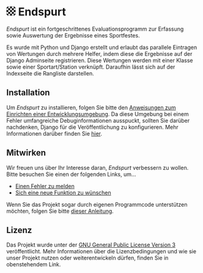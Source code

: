 # <img src="icon/icon.png" width=24 /> Endspurt

*Endspurt* ist ein fortgeschrittenes Evaluationsprogramm zur Erfassung
sowie Auswertung der Ergebnisse eines Sportfestes.

Es wurde mit Python und Django erstellt und erlaubt das parallele
Eintragen von Wertungen durch mehrere Helfer, indem diese die
Ergebnisse auf der Django Adminseite registrieren.  Diese Wertungen
werden mit einer Klasse sowie einer Sportart/Station verknüpft.
Daraufhin lässt sich auf der Indexseite die Rangliste darstellen.

## Installation

Um *Endspurt* zu installieren, folgen Sie bitte den [Anweisungen zum
Einrichten einer
Entwicklungsumgebung](CONTRIBUTING.md#einrichten-der-entwicklungsumgebung).
Da diese Umgebung bei einem Fehler umfangreiche Debuginformationen
ausspuckt, sollten Sie darüber nachdenken, Django für die
Veröffentlichung zu konfigurieren.  Mehr Informationen darüber finden
Sie [hier](https://docs.djangoproject.com/en/4.2/howto/deployment/).

## Mitwirken

Wir freuen uns über Ihr Interesse daran, *Endspurt* verbessern zu
wollen.  Bitte besuchen Sie einen der folgenden Links, um...

 - [Einen Fehler zu
melden](https://github.com/guemax/Endspurt/issues/new?assignees=&labels=bug&projects=&template=bug_report.md&title=)
 - [Sich eine neue Funktion zu
   wünschen](https://github.com/guemax/Endspurt/issues/new?assignees=&labels=enhancement&projects=&template=feature_request.md&title=)

Wenn Sie das Projekt sogar durch eigenen Programmcode unterstützen
möchten, folgen Sie bitte [dieser Anleitung](CONTRIBUTING.md).

## Lizenz

Das Projekt wurde unter der [GNU General Public License Version
3](https://www.gnu.org/licenses/gpl-3.0.en.html) veröffentlicht.  Mehr
Informationen über die Lizenzbedingungen und wie sie unser Projekt
nutzen oder weiterentwickeln dürfen, finden Sie in obenstehendem Link.
